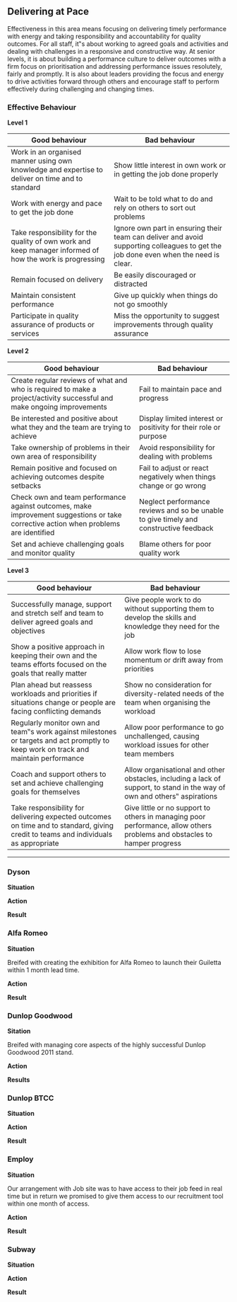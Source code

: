 ## Delivering at Pace

Effectiveness in this area means focusing on delivering timely performance with energy and taking responsibility and accountability for quality outcomes. For all staff, it‟s about working to agreed goals and activities and dealing with challenges in a responsive and constructive way. At senior levels, it is about building a performance culture to deliver outcomes with a firm focus on prioritisation and addressing performance issues resolutely, fairly and promptly. It is also about leaders providing the focus and energy to drive activities forward through others and encourage staff to perform effectively during challenging and changing times. 

### Effective Behaviour

**Level 1**

Good behaviour  | Bad behaviour
------------- | -------------
Work in an organised manner using own knowledge and expertise to deliver on time and to standard | Show little interest in own work or in getting the job done properly
Work with energy and pace to get the job done  | Wait to be told what to do and rely on others to sort out problems
Take responsibility for the quality of own work and keep manager informed of how the work is progressing  | Ignore own part in ensuring their team can deliver and avoid supporting colleagues to get the job done even when the need is clear.
Remain focused on delivery  | Be easily discouraged or distracted 
Maintain consistent performance  |  Give up quickly when things do not go smoothly
Participate in quality assurance of products or services  |  Miss the opportunity to suggest improvements through quality assurance

**Level 2**

Good behaviour  | Bad behaviour
------------- | -------------
Create regular reviews of what and who is required to make a project/activity successful and make ongoing improvements | Fail to maintain pace and progress
Be interested and positive about what they and the team are trying to achieve  | Display limited interest or positivity for their role or purpose
Take ownership of problems in their own area of responsibility  | Avoid responsibility for dealing with problems
Remain positive and focused on achieving outcomes despite setbacks | Fail to adjust or react negatively when things change or go wrong
Check own and team performance against outcomes, make improvement suggestions or take corrective action when problems are identified | Neglect performance reviews and so be unable to give timely and constructive feedback
Set and achieve challenging goals and monitor quality | Blame others for poor quality work

**Level 3**

Good behaviour  | Bad behaviour
------------- | -------------
Successfully manage, support and stretch self and team to deliver agreed goals and objectives | Give people work to do without supporting them to develop the skills and knowledge they need for the job 
Show a positive approach in keeping their own and the teams efforts focused on the goals that really matter | Allow work flow to lose momentum or drift away from priorities
Plan ahead but reassess workloads and priorities if situations change or people are facing conflicting demands | Show no consideration for diversity-related needs of the team when organising the workload
Regularly monitor own and team‟s work against milestones or targets and act promptly to keep work on track and maintain performance | Allow poor performance to go unchallenged, causing workload issues for other team members
Coach and support others to set and achieve challenging goals for themselves | Allow organisational and other obstacles, including a lack of support, to stand in the way of own and others‟ aspirations 
Take responsibility for delivering expected outcomes on time and to standard, giving credit to teams and individuals as appropriate | Give little or no support to others in managing poor performance, allow others problems and obstacles to hamper progress

<hr>

### Dyson

**Situation**

**Action**

**Result**

### Alfa Romeo

**Situation**

Breifed with creating the exhibition for Alfa Romeo to launch their Guiletta within 1 month lead time.

**Action**


**Result**


### Dunlop Goodwood

**Sitation**

Breifed with managing core aspects of the highly successful Dunlop Goodwood 2011 stand.

**Action**

**Results**

### Dunlop BTCC

**Situation**

**Action**

**Result**

### Employ

**Situation**

Our arrangement with Job site was to have access to their job feed in real time but in return we promised to give them access to our recruitment tool within one month of access.

**Action**

**Result**

### Subway

**Situation**

**Action**

**Result**
